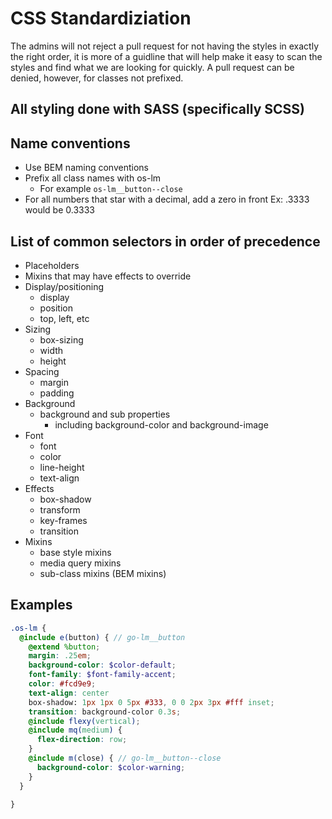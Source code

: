 # CSS Standardiziation

The admins will not reject a pull request for not having the styles in exactly the right order, it is more of a guidline that will help make it easy to scan the styles and find what we are looking for quickly. A pull request can be denied, however, for classes not prefixed.

## All styling done with SASS (specifically SCSS)

## Name conventions

* Use BEM naming conventions
* Prefix all class names with os-lm
  * For example `os-lm__button--close`
* For all numbers that star with a decimal, add a zero in front Ex: .3333 would be 0.3333


## List of common selectors in order of precedence
  * Placeholders
  * Mixins that may have effects to override
  * Display/positioning
    * display
    * position
    * top, left, etc
  * Sizing
    * box-sizing
    * width
    * height
  * Spacing
    * margin
    * padding
  * Background
    * background and sub properties
      * including background-color and background-image
  * Font
    * font
    * color
    * line-height
    * text-align
  * Effects
    * box-shadow
    * transform
    * key-frames
    * transition
  * Mixins
    * base style mixins
    * media query mixins
    * sub-class mixins (BEM mixins)

## Examples
``` SCSS
.os-lm {
  @include e(button) { // go-lm__button
    @extend %button;
    margin: .25em;
    background-color: $color-default;
    font-family: $font-family-accent;
    color: #fcd9e9;
    text-align: center
    box-shadow: 1px 1px 0 5px #333, 0 0 2px 3px #fff inset;
    transition: background-color 0.3s;
    @include flexy(vertical);
    @include mq(medium) { 
      flex-direction: row;
    } 
    @include m(close) { // go-lm__button--close
      background-color: $color-warning;
    }
  }
  
}
